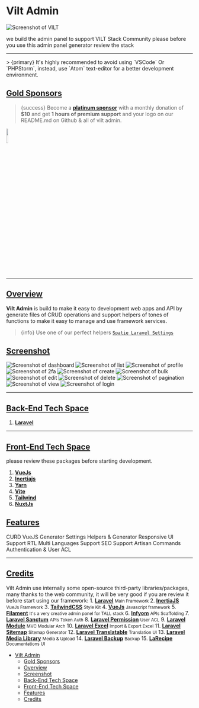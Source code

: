 # Vilt Admin
![Screenshot of VILT](https://raw.githubusercontent.com/3x1io/vilt-admin/main/art/stack.jpeg)

we build the admin panel to support VILT Stack Community please before you use this admin panel generator review the stack
<hr>
> {primary} It's highly recommended to avoid using `VSCode` Or `PHPStorm`, instead, use `Atom` text-editor for a better development environment.

<a name="gold-sponsors"></a>

## [Gold Sponsors](#gold-sponsors)

 > {success} Become a <b><a href="https://3x1.io" target="_blank">platinum sponsor</a></b> with a monthly donation of <b>$10</b> and get <b>1 hours of premium support</b> and your logo on our README.md on Github & all of vilt admin.

<larecipe-card>
    <a href="https://www.queentechsolutions.net/" target="_blank"><img src="https://camo.githubusercontent.com/17e7e2cafa2dcda55fea0ac8c00928709b2b4c783735ce84a9b621511ab7be7d/68747470733a2f2f6c68352e676f6f676c6575736572636f6e74656e742e636f6d2f702f4146315169704f585533446f767656584539576f574c752d526573674f58627745634469522d39576f7169513d773230332d683230332d6b2d6e6f" width="10%" /></a>
</larecipe-card>

<hr>

<a name="overview"></a>

## [Overview](#overview)

<b>Vilt Admin</b> is build to make it easy to development web apps and API by generate files of CRUD operations and support helpers of tones of functions to make it easy to manage and use framework services.
> {info} Use one of our perfect helpers <a href="https://github.com/spatie/laravel-sitemap" target="_blank">`Spatie Laravel Settings`</a>



<a name="screenshot"></a>

## [Screenshot](#screenshot)


![Screenshot of dashboard](https://raw.githubusercontent.com/3x1io/vilt-admin/main/art/dashboard.png)
![Screenshot of list](https://raw.githubusercontent.com/3x1io/vilt-admin/main/art/list.png)
![Screenshot of profile](https://raw.githubusercontent.com/3x1io/vilt-admin/main/art/profile.png)
![Screenshot of 2fa](https://raw.githubusercontent.com/3x1io/vilt-admin/main/art/2fa.png)
![Screenshot of create](https://raw.githubusercontent.com/3x1io/vilt-admin/main/art/create.png)
![Screenshot of bulk](https://raw.githubusercontent.com/3x1io/vilt-admin//main/art/bulk.png)
![Screenshot of edit](https://raw.githubusercontent.com/3x1io/vilt-admin/main/art/edit.png)
![Screenshot of delete](https://raw.githubusercontent.com/3x1io/vilt-admin/main/art/delete.png)
![Screenshot of pagination](https://raw.githubusercontent.com/3x1io/vilt-admin/main/art/pagination.png)
![Screenshot of view](https://raw.githubusercontent.com/3x1io/vilt-admin/main/art/view.png)
![Screenshot of login](https://raw.githubusercontent.com/3x1io/vilt-admin/main/art/login.png)

<hr/>

<a name="back-end-tech-space"></a>

## [Back-End Tech Space](#back-end-tech-space)

1. <b><a href="https://laravel.com/" target="_blank">Laravel</a></b>


<hr/>

<a name="front-end-tech-space"></a>

## [Front-End Tech Space](#front-end-tech-space)

please review these packages before starting development.

1. <b><a href="https://vuejs.org/" target="_blank">VueJs</a></b>
1. <b><a href="https://inertiajs.com/" target="_blank">Inertiajs</a></b>
2. <b><a href="https://yarnpkg.com/" target="_blank">Yarn</a></b>
2. <b><a href="https://vitejs.dev/" target="_blank">Vite</a></b>
3. <b><a href="https://tailwindcss.com/" target="_blank">Tailwind</a></b>
4. <b><a href="https://nuxtjs.org/" target="_blank">NuxtJs</a></b>


<a name="features"></a>

## [Features](#features)

<larecipe-card>
    <larecipe-badge type="success" circle class="mr-3" icon="fa fa-play"></larecipe-badge> CURD VueJS Generator
    <larecipe-progress type="success" :value="100"></larecipe-progress>
</larecipe-card>
<!-- <larecipe-card>
    <larecipe-badge type="success" circle class="mr-3" icon="fa fa-credit-card"></larecipe-badge> Linked PayTabs Payment Gate
    <larecipe-progress type="success" :value="100"></larecipe-progress>
</larecipe-card> -->
<!-- <larecipe-card>
    <larecipe-badge type="success" circle class="mr-3" icon="fa fa-phone"></larecipe-badge> Linked MessageBird SMS Gate
    <larecipe-progress type="success" :value="100"></larecipe-progress>
</larecipe-card> -->
<!-- <larecipe-card>
    <larecipe-badge type="success" circle class="mr-3" icon="fa fa-window-maximize"></larecipe-badge> Auth API
    <larecipe-progress type="success" :value="100"></larecipe-progress>
</larecipe-card> -->
<!-- <larecipe-card>
    <larecipe-badge type="success" circle class="mr-3" icon="fa fa-heart"></larecipe-badge> Blade Widgets
    <larecipe-progress type="success" :value="100"></larecipe-progress>
</larecipe-card> -->
<!-- <larecipe-card>
    <larecipe-badge type="success" circle class="mr-3" icon="fa fa-paint-brush"></larecipe-badge> Themes Manager
    <larecipe-progress type="success" :value="100"></larecipe-progress>
</larecipe-card> -->
<!-- <larecipe-card>
    <larecipe-badge type="success" circle class="mr-3" icon="fa fa-map"></larecipe-badge> Locations Migration & Settings
    <larecipe-progress type="success" :value="100"></larecipe-progress>
</larecipe-card> -->
<!-- <larecipe-card>
    <larecipe-badge type="success" circle class="mr-3" icon="fa fa-bell"></larecipe-badge> Realtime Notifications
    <larecipe-progress type="success" :value="100"></larecipe-progress>
</larecipe-card> -->
<larecipe-card>
    <larecipe-badge type="success" circle class="mr-3" icon="fa fa-gear"></larecipe-badge> Settings Helpers & Generator
    <larecipe-progress type="success" :value="100"></larecipe-progress>
</larecipe-card>
<larecipe-card>
    <larecipe-badge type="success" circle class="mr-3" icon="fa fa-user"></larecipe-badge>  Responsive UI Support RTL
    <larecipe-progress type="success" :value="100"></larecipe-progress>
</larecipe-card>
<larecipe-card>
    <larecipe-badge type="success" circle class="mr-3" icon="fa fa-language"></larecipe-badge>  Multi Languages Support
    <larecipe-progress type="success" :value="100"></larecipe-progress>
</larecipe-card>
<larecipe-card>
    <larecipe-badge type="success" circle class="mr-3" icon="fa fa-rocket"></larecipe-badge>  SEO Support
    <larecipe-progress type="success" :value="100"></larecipe-progress>
</larecipe-card>
<larecipe-card>
    <larecipe-badge type="success" circle class="mr-3" icon="fa fa-terminal"></larecipe-badge> Artisan Commands
    <larecipe-progress type="success" :value="100"></larecipe-progress>
</larecipe-card>
<larecipe-card>
    <larecipe-badge type="success" circle class="mr-3" icon="fa fa-lock"></larecipe-badge> Authentication & User ACL
    <larecipe-progress type="success" :value="100"></larecipe-progress>
</larecipe-card>

<!-- <larecipe-card>
    <larecipe-badge type="success" circle class="mr-3" icon="fa fa-undo"></larecipe-badge> Laravel Backup UI
    <larecipe-progress type="success" :value="60"></larecipe-progress>
</larecipe-card> -->

<hr/>

<a name="credits"></a>

## [Credits](#credits)

Vilt Admin use internally some open-source third-party libraries/packages, many thanks to the web community, it will be very good if you are review it before start using our framework:
    1. <b><a href="https://laravel.com/" target="_blank">Laravel</a></b> <small>Main Framework</small>
    2. <b><a href="https://inertiajs.com/" target="_blank">InertiaJS</a></b> <small>VueJs Framework</small>
    3. <b><a href="https://tailwindcss.com/" target="_blank">TailwindCSS</a></b> <small>Style Kit</small>
    4. <b><a href="https://vuejs.org/" target="_blank">VueJs</a></b> <small>Javascript framework</small>
    5. <b><a href="https://filamentphp.com/" target="_blank">Filament</a></b> <small>It's a very creative admin panel for TALL stack</small>
    6. <b><a href="https://www.infyom.com/open-source" target="_blank">Infyom</a></b> <small>APIs Scaffolding</small>
    7. <b><a href="https://laravel.com/docs/8.x/sanctum" target="_blank">Laravel Sanctum</a></b> <small>APIs Token Auth</small>
    8.  <b><a href="https://spatie.be/docs/laravel-permission/v4/introduction" target="_blank">Laravel Permission</a></b> <small>User ACL</small>
    9.  <b><a href="https://nwidart.com/laravel-modules/v6/introduction" target="_blank">Laravel Module</a></b> <small>MVC Modular Arch</small>
    10.  <b><a href="https://laravel-excel.com/" target="_blank">Laravel Excel</a></b> <small>Import & Export Excel</small>
    11.  <b><a href="https://github.com/spatie/laravel-sitemap" target="_blank">Laravel Sitemap</a></b> <small>Sitemap Generator</small>
    12. <b><a href="https://github.com/spatie/laravel-translatable" target="_blank">Laravel Translatable</a></b> <small>Translation UI</small>
    13. <b><a href="https://github.com/spatie/laravel-medialibrary" target="_blank">Laravel Media Library</a></b> <small>Media & Upload</small>
    14. <b><a href="https://github.com/spatie/laravel-backup" target="_blank">Laravel Backup</a></b> <small>Backup</small>
    15. <b><a href="https://larecipe.binarytorch.com.my/" target="_blank">LaRecipe</a></b> <small>Documentations UI</small>

- [Vilt Admin](#vilt-admin)
  - [Gold Sponsors](#gold-sponsors)
  - [Overview](#overview)
  - [Screenshot](#screenshot)
  - [Back-End Tech Space](#back-end-tech-space)
  - [Front-End Tech Space](#front-end-tech-space)
  - [Features](#features)
  - [Credits](#credits)
